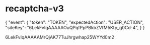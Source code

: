 # recaptcha-v3

{
  "event": {
    "token": "TOKEN",
    "expectedAction": "USER_ACTION",
    "siteKey": "6LekFvIqAAAAAOuQPqfPpPBkbZVfM5Ktp_q0Cd-4",
  }
}

6LekFvIqAAAAAMrQjAK77TuJhrgwhap25WYYd0m2
